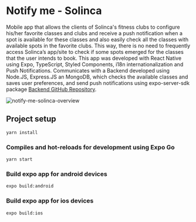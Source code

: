 # Notify me - Solinca

Mobile app that allows the clients of Solinca's fitness clubs to configure his/her favorite classes and clubs and receive a push notification when a spot is available for these classes and also easily check all the classes with available spots in the favorite clubs. This way, there is no need to frequently access Solinca’s app/site to check if some spots emerged for the classes that the user intends to book. This app was developed with React Native using Expo, TypeScript, Styled Components, i18n internationalization and Push Notifications.
Communicates with a Backend developed using Node.JS, Express.JS an MongoDB, which checks the available  classes and saves user preferences, and send push notifications using expo-server-sdk package [Backend GitHub Repository](https://github.com/marianapatcosta/solinca-notification-portal-be). 


![notify-me-solinca-overview](https://user-images.githubusercontent.com/43031902/128610446-a061a004-b6e7-4ded-8ced-916f40848e25.png)

## Project setup

```
yarn install
```


### Compiles and hot-reloads for development using Expo Go

```
yarn start
```

### Build expo app for android devices

```
expo build:android
```

### Build expo app for ios devices

```
expo build:ios
```
